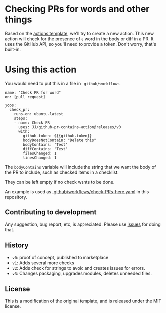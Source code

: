 # Checking PRs for words and other things

Based on the [actions template](https://github.com/actions/typescript-template), we'll try to create a new action. This new action will check for the presence of a word in the body or diff in a PR. It uses the GitHub API, so you'll need to provide a token. Don't worry, that's built-in.

# Using this action

You would need to put this in a file in `.github/workflows`

```
name: "Check PR for word"
on: [pull_request]

jobs:
  check_pr:
    runs-on: ubuntu-latest
    steps:
    - name: Check PR
      uses: JJ/github-pr-contains-action@releases/v0
      with:
        github-token: ${{github.token}}
        bodyDoesNotContain: "Delete this"
        bodyContains: 'Test'
        diffContains: 'Test'
        filesChanged: 1
        linesChanged: 1
```

The `bodyContains` variable will include the string that we want the body of the PR to include, such as checked items in a checklist.

They can be left empty if no check wants to be done.

An example is used as [.github/workflows/check-PRs-here.yaml](.github/workflows/check-PRs-here.yaml) in this repository.

## Contributing to development

Any suggestion, bug report, etc, is appreciated. Please use [issues](https://github.com/JJ/github-pr-contains-action/issues) for doing that.

## History

- `v0`: proof of concept, published to marketplace
- `v1`: Adds several more checks
- `v2`: Adds check for strings to avoid and creates issues for errors.
- `v3`: Changes packaging, upgrades modules, deletes unneeded files.

## License

This is a modification of the original template, and is released under
the MIT license.
